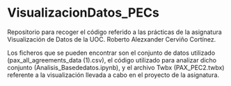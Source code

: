 # VisualizacionDatos_PECs
Repositorio para recoger el código referido a las prácticas de la asignatura Visualización de Datos de la UOC. Roberto Alezxander Cerviño Cortínez.

Los ficheros que se pueden encontrar son el conjunto de datos utilizado (pax_all_agreements_data (1).csv), el código utilizado 
para analizar dicho conjunto (Analisis_Basededatos.ipynb), y el archivo Twbx (PAX_PEC2.twbx) referente a la visualización llevada a cabo
en el proyecto de la asignatura.
